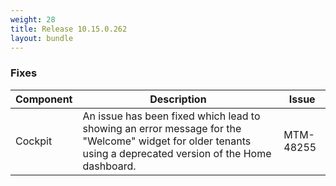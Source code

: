 ```yaml
---
weight: 28
title: Release 10.15.0.262
layout: bundle
---
```


<!--10.15.0.250 - 10.15.0.262-->

### Fixes

<div><table ><colgroup>
<col style="width: 15%;"><col style="width: 70%;"><col style="width: 15%;"></colgroup>
<thead><tr>
<th>
Component</th>
<th>
Description</th>
<th>
Issue</th>
</tr>
</thead><tbody>

<tr>
<td>Cockpit</td>
<td>An issue has been fixed which lead to showing an error message for the "Welcome" widget for older tenants using a deprecated version of the Home dashboard.</td>
<td>MTM-48255</td>
</tr>

</tbody></table></div>

